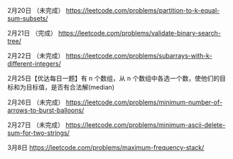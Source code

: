

2月20日 （未完成）
https://leetcode.com/problems/partition-to-k-equal-sum-subsets/

2月21日 （完成）
https://leetcode.com/problems/validate-binary-search-tree/

2月22日 （未完成）
https://leetcode.com/problems/subarrays-with-k-different-integers/

2月25日【优达每日一题】有 n 个数组，从 n 个数组中各选一个数，使他们的目标和为目标值，是否有合法解(median)

2月26日 （未完成）
https://leetcode.com/problems/minimum-number-of-arrows-to-burst-balloons/

2月27日 （未完成）
https://leetcode.com/problems/minimum-ascii-delete-sum-for-two-strings/

3月8日
https://leetcode.com/problems/maximum-frequency-stack/